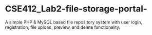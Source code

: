 # CSE412_Lab2-file-storage-portal-
A simple PHP &amp; MySQL based file repository system with user login, registration, file upload, preview, and delete functionality.
